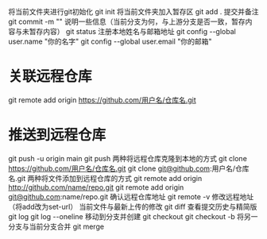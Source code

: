 
将当前文件夹进行git初始化
git init
将当前文件夹加入暂存区
git add . 
提交并备注
git commit -m "<name>"
说明一些信息（当前分支为何，与上游分支是否一致，暂存内容与未暂存内容）
git status
注册本地姓名与邮箱地址
git config --global user.name "你的名字"
git config --global user.email "你的邮箱"
# 关联远程仓库
git remote add origin https://github.com/用户名/仓库名.git
# 推送到远程仓库
git push -u origin main
git push
两种将远程仓库克隆到本地的方式
git clone https://github.com/用户名/仓库名.git
git clone git@github.com:用户名/仓库名.git 
两种将文件添加到远程仓库的方式
git remote add origin http://github.com/name/repo.git
git remote add origin git@github.com:name/repo.git
确认远程仓库地址
git remote -v
修改远程地址
（将add改为set-url）
当前文件与最新上传的修改
git diff
查看提交历史与精简版
git log 
git log --oneline
移动到分支并创建
git checkout <name>
git checkout -b <name>
将另一分支与当前分支合并
git merge <name>